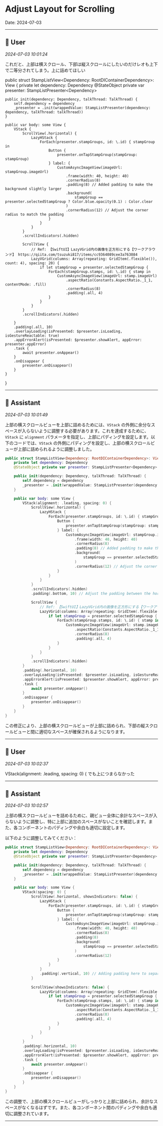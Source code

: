 # Adjust Layout for Scrolling

Date: 2024-07-03

---

## 👤 User
*2024-07-03 10:01:24*

これだと、上部は横スクロール、下部は縦スクロールにしたいのだけレオも上下で二等分されてしまう。上に詰めてほしい

public struct StampListView&lt;Dependency: RootDIContainerDependency&gt;: View {
    private let dependency: Dependency
    @StateObject private var presenter: StampListPresenter&lt;Dependency&gt;

    public init(dependency: Dependency, talkThread: TalkThread) {
        self.dependency = dependency
        _presenter = .init(wrappedValue: StampListPresenter(dependency: dependency, talkThread: talkThread))
    }

    public var body: some View {
        VStack {
            ScrollView(.horizontal) {
                LazyHStack {
                    ForEach(presenter.stampGroups, id: \.id) { stampGroup in
                        Button {
                            presenter.onTapStampGroup(stampGroup: stampGroup)
                        } label: {
                            CustomAsyncImageView(imageUrl: stampGroup.imageUrl)
                                .frame(width: 40, height: 40)
                                .cornerRadius(8)
                                .padding(8) // Added padding to make the background slightly larger
                                .background(
                                    stampGroup == presenter.selectedStampGroup ? Color.blue.opacity(0.1) : Color.clear
                                )
                                .cornerRadius(12) // Adjust the corner radius to match the padding
                        }
                    }
                }
            }
            .scrollIndicators(.hidden)
            
            ScrollView {
                // Ref: 【SwiftUI】LazyVGrid内の画像を正方形にする【ワークアラウンド】 https://qiita.com/tsuzuki817/items/cc9364089cee3a763084
                LazyVGrid(columns: Array(repeating: GridItem(.flexible()), count: 4), spacing: 20) {
                    if let stampGroup = presenter.selectedStampGroup {
                        ForEach(stampGroup.stamps, id: \.id) { stamp in
                            CustomAsyncImageView(imageUrl: stamp.imageUrl)
                                .aspectRatio(Constants.AspectRatio._1_1, contentMode: .fill)
                                .cornerRadius(8)
                                .padding(.all, 4)
                        }
                    }
                }
            }
            .scrollIndicators(.hidden)

        }
        .padding(.all, 10)
        .overlayLoading(isPresented: $presenter.isLoading, isGestureReactable: true)
        .appErrorAlert(isPresented: $presenter.showAlert, appError: presenter.appError)
        .task {
            await presenter.onAppear()
        }
        .onDisappear {
            presenter.onDisappear()
        }
    }
}

---

## 🤖 Assistant
*2024-07-03 10:01:49*

上部の横スクロールビューを上部に詰めるためには、`VStack` の外側に余分なスペースが入らないように調整する必要があります。これを達成するために、`VStack` に `alignment` パラメータを指定し、上部にパディングを設定します。以下のコードでは、`VStack` の外側にパディングを設定し、上部の横スクロールビューが上部に詰められるように調整しました。

```swift
public struct StampListView<Dependency: RootDIContainerDependency>: View {
    private let dependency: Dependency
    @StateObject private var presenter: StampListPresenter<Dependency>

    public init(dependency: Dependency, talkThread: TalkThread) {
        self.dependency = dependency
        _presenter = .init(wrappedValue: StampListPresenter(dependency: dependency, talkThread: talkThread))
    }

    public var body: some View {
        VStack(alignment: .leading, spacing: 0) {
            ScrollView(.horizontal) {
                LazyHStack {
                    ForEach(presenter.stampGroups, id: \.id) { stampGroup in
                        Button {
                            presenter.onTapStampGroup(stampGroup: stampGroup)
                        } label: {
                            CustomAsyncImageView(imageUrl: stampGroup.imageUrl)
                                .frame(width: 40, height: 40)
                                .cornerRadius(8)
                                .padding(8) // Added padding to make the background slightly larger
                                .background(
                                    stampGroup == presenter.selectedStampGroup ? Color.blue.opacity(0.1) : Color.clear
                                )
                                .cornerRadius(12) // Adjust the corner radius to match the padding
                        }
                    }
                }
            }
            .scrollIndicators(.hidden)
            .padding(.bottom, 10) // Adjust the padding between the horizontal scroll view and the vertical scroll view

            ScrollView {
                // Ref: 【SwiftUI】LazyVGrid内の画像を正方形にする【ワークアラウンド】 https://qiita.com/tsuzuki817/items/cc9364089cee3a763084
                LazyVGrid(columns: Array(repeating: GridItem(.flexible()), count: 4), spacing: 20) {
                    if let stampGroup = presenter.selectedStampGroup {
                        ForEach(stampGroup.stamps, id: \.id) { stamp in
                            CustomAsyncImageView(imageUrl: stamp.imageUrl)
                                .aspectRatio(Constants.AspectRatio._1_1, contentMode: .fill)
                                .cornerRadius(8)
                                .padding(.all, 4)
                        }
                    }
                }
            }
            .scrollIndicators(.hidden)
        }
        .padding(.horizontal, 10)
        .overlayLoading(isPresented: $presenter.isLoading, isGestureReactable: true)
        .appErrorAlert(isPresented: $presenter.showAlert, appError: presenter.appError)
        .task {
            await presenter.onAppear()
        }
        .onDisappear {
            presenter.onDisappear()
        }
    }
}
```

この修正により、上部の横スクロールビューが上部に詰められ、下部の縦スクロールビューと間に適切なスペースが確保されるようになります。

---

## 👤 User
*2024-07-03 10:02:37*

VStack(alignment: .leading, spacing: 0) { でも上につまらなかった

---

## 🤖 Assistant
*2024-07-03 10:02:57*

上部の横スクロールビューを詰めるために、親ビュー全体に余計なスペースが入らないように調整し、特に上部に追加のスペースがないことを確認します。また、各コンポーネントのパディングや余白も適切に設定します。

以下のように調整してみてください：

```swift
public struct StampListView<Dependency: RootDIContainerDependency>: View {
    private let dependency: Dependency
    @StateObject private var presenter: StampListPresenter<Dependency>

    public init(dependency: Dependency, talkThread: TalkThread) {
        self.dependency = dependency
        _presenter = .init(wrappedValue: StampListPresenter(dependency: dependency, talkThread: talkThread))
    }

    public var body: some View {
        VStack(spacing: 0) {
            ScrollView(.horizontal, showsIndicators: false) {
                LazyHStack {
                    ForEach(presenter.stampGroups, id: \.id) { stampGroup in
                        Button {
                            presenter.onTapStampGroup(stampGroup: stampGroup)
                        } label: {
                            CustomAsyncImageView(imageUrl: stampGroup.imageUrl)
                                .frame(width: 40, height: 40)
                                .cornerRadius(8)
                                .padding(8)
                                .background(
                                    stampGroup == presenter.selectedStampGroup ? Color.blue.opacity(0.1) : Color.clear
                                )
                                .cornerRadius(12)
                        }
                    }
                }
                .padding(.vertical, 10) // Adding padding here to separate it from the top
            }
            
            ScrollView(showsIndicators: false) {
                LazyVGrid(columns: Array(repeating: GridItem(.flexible()), count: 4), spacing: 20) {
                    if let stampGroup = presenter.selectedStampGroup {
                        ForEach(stampGroup.stamps, id: \.id) { stamp in
                            CustomAsyncImageView(imageUrl: stamp.imageUrl)
                                .aspectRatio(Constants.AspectRatio._1_1, contentMode: .fill)
                                .cornerRadius(8)
                                .padding(.all, 4)
                        }
                    }
                }
            }
        }
        .padding(.horizontal, 10)
        .overlayLoading(isPresented: $presenter.isLoading, isGestureReactable: true)
        .appErrorAlert(isPresented: $presenter.showAlert, appError: presenter.appError)
        .task {
            await presenter.onAppear()
        }
        .onDisappear {
            presenter.onDisappear()
        }
    }
}
```

この調整で、上部の横スクロールビューがしっかりと上部に詰められ、余計なスペースがなくなるはずです。また、各コンポーネント間のパディングや余白も適切に調整されています。

---
